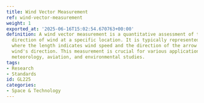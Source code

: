 ```yaml
---
title: Wind Vector Measurement
ref: wind-vector-measurement
weight: 1
exported_at: '2025-06-16T15:02:54.670763+00:00'
definition: A wind vector measurement is a quantitative assessment of the speed and
  direction of wind at a specific location. It is typically represented as an arrow,
  where the length indicates wind speed and the direction of the arrow indicates the
  wind's direction. This measurement is crucial for various applications, including
  meteorology, aviation, and environmental studies.
tags:
- Research
- Standards
id: GL225
categories:
- Space & Technology
---
```


